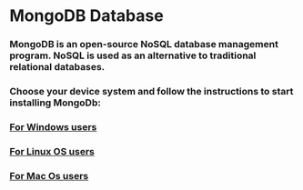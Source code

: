 # MongoDB Database
### MongoDB is an open-source NoSQL database management program. NoSQL is used as an alternative to traditional relational databases. 
 
### Choose your device system and follow the instructions to start installing MongoDb:

###  [For Windows users](mongodb-wsl.md)
###  [For Linux OS users](mongodb-linux.md)
###  [For Mac Os users](mongodb-mac.md)
